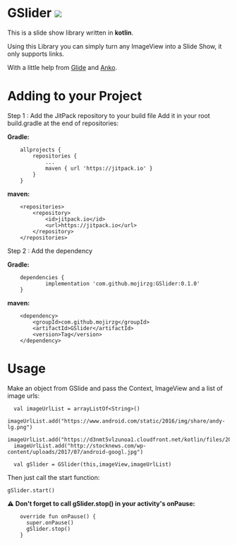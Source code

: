 
# GSlider	 [![](https://jitpack.io/v/mojirzg/GSlider.svg)](https://jitpack.io/#mojirzg/GSlider)
This is a slide show library written in **kotlin**.

Using this Library you can simply turn any ImageView into a Slide Show, it only supports links.

With a little help from [Glide](https://github.com/bumptech/glide) and [Anko](https://github.com/Kotlin/anko).


# Adding to your Project

Step 1 : Add the JitPack repository to your build file
Add it in your root build.gradle at the end of repositories:

**Gradle:**

```
	allprojects {
		repositories {
			...
			maven { url 'https://jitpack.io' }
		}
	}
```
**maven:**

```
	<repositories>
		<repository>
		    <id>jitpack.io</id>
		    <url>https://jitpack.io</url>
		</repository>
	</repositories>
```

Step 2 : Add the dependency

**Gradle:**

```
	dependencies {
	        implementation 'com.github.mojirzg:GSlider:0.1.0'
	}
```

**maven:**

```
	<dependency>
	    <groupId>com.github.mojirzg</groupId>
	    <artifactId>GSlider</artifactId>
	    <version>Tag</version>
	</dependency>
```

# Usage
Make an object from GSlide and pass the Context, ImageView and a list of image urls:

```
  val imageUrlList = arrayListOf<String>()
  imageUrlList.add("https://www.android.com/static/2016/img/share/andy-lg.png")
  imageUrlList.add("https://d3nmt5vlzunoa1.cloudfront.net/kotlin/files/2017/05/android_kotlin.png")
  imageUrlList.add("http://stocknews.com/wp-content/uploads/2017/07/android-googl.jpg")

  val gSlider = GSlider(this,imageView,imageUrlList)
```

Then just call the start function:

```
gSlider.start()
```

:warning: **Don't forget to call gSlider.stop() in your activity's onPause:**

```
    override fun onPause() {
      super.onPause()
      gSlider.stop()
    }
```

